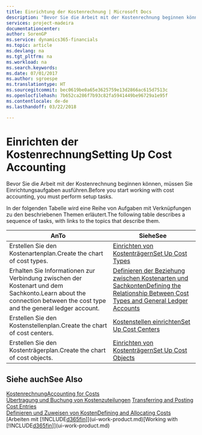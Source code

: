 ```yaml
---
title: Einrichtung der Kostenrechnung | Microsoft Docs
description: "Bevor Sie die Arbeit mit der Kostenrechnung beginnen können, müssen Sie Einrichtungsaufgaben ausführen."
services: project-madeira
documentationcenter: 
author: SorenGP
ms.service: dynamics365-financials
ms.topic: article
ms.devlang: na
ms.tgt_pltfrm: na
ms.workload: na
ms.search.keywords: 
ms.date: 07/01/2017
ms.author: sgroespe
ms.translationtype: HT
ms.sourcegitcommit: bec0619be0a65e3625759e13d2866ac615d7513c
ms.openlocfilehash: 7b652ca286f7b93c82fa5941449be96729a1e95f
ms.contentlocale: de-de
ms.lasthandoff: 03/22/2018

---
```

# <a name="setting-up-cost-accounting"></a><span data-ttu-id="c31d5-103">Einrichten der Kostenrechnung</span><span class="sxs-lookup"><span data-stu-id="c31d5-103">Setting Up Cost Accounting</span></span>
<span data-ttu-id="c31d5-104">Bevor Sie die Arbeit mit der Kostenrechnung beginnen können, müssen Sie Einrichtungsaufgaben ausführen.</span><span class="sxs-lookup"><span data-stu-id="c31d5-104">Before you start working with cost accounting, you must perform setup tasks.</span></span>  

 <span data-ttu-id="c31d5-105">In der folgenden Tabelle wird eine Reihe von Aufgaben mit Verknüpfungen zu den beschriebenen Themen erläutert.</span><span class="sxs-lookup"><span data-stu-id="c31d5-105">The following table describes a sequence of tasks, with links to the topics that describe them.</span></span>

|<span data-ttu-id="c31d5-106">An</span><span class="sxs-lookup"><span data-stu-id="c31d5-106">To</span></span>|<span data-ttu-id="c31d5-107">Siehe</span><span class="sxs-lookup"><span data-stu-id="c31d5-107">See</span></span>|  
|--------|---------|  
|<span data-ttu-id="c31d5-108">Erstellen Sie den Kostenartenplan.</span><span class="sxs-lookup"><span data-stu-id="c31d5-108">Create the chart of cost types.</span></span>|[<span data-ttu-id="c31d5-109">Einrichten von Kostenträgern</span><span class="sxs-lookup"><span data-stu-id="c31d5-109">Set Up Cost Types</span></span>](finance-how-to-set-up-cost-types.md)|  
|<span data-ttu-id="c31d5-110">Erhalten Sie Informationen zur Verbindung zwischen der Kostenart und dem Sachkonto.</span><span class="sxs-lookup"><span data-stu-id="c31d5-110">Learn about the connection between the cost type and the general ledger account.</span></span>|[<span data-ttu-id="c31d5-111">Definieren der Beziehung zwischen Kostenarten und Sachkonten</span><span class="sxs-lookup"><span data-stu-id="c31d5-111">Defining the Relationship Between Cost Types and General Ledger Accounts</span></span>](finance-defining-the-relationship-between-cost-types-and-general-ledger-accounts.md)|  
|<span data-ttu-id="c31d5-112">Erstellen Sie den Kostenstellenplan.</span><span class="sxs-lookup"><span data-stu-id="c31d5-112">Create the chart of cost centers.</span></span>|[<span data-ttu-id="c31d5-113">Kostenstellen einrichten</span><span class="sxs-lookup"><span data-stu-id="c31d5-113">Set Up Cost Centers</span></span>](finance-how-to-set-up-cost-centers.md)|  
|<span data-ttu-id="c31d5-114">Erstellen Sie den Kostenträgerplan.</span><span class="sxs-lookup"><span data-stu-id="c31d5-114">Create the chart of cost objects.</span></span>|[<span data-ttu-id="c31d5-115">Einrichten von Kostenträgern</span><span class="sxs-lookup"><span data-stu-id="c31d5-115">Set Up Cost Objects</span></span>](finance-how-to-set-up-cost-objects.md)|  

## <a name="see-also"></a><span data-ttu-id="c31d5-116">Siehe auch</span><span class="sxs-lookup"><span data-stu-id="c31d5-116">See Also</span></span>  
[<span data-ttu-id="c31d5-117">Kostenrechnung</span><span class="sxs-lookup"><span data-stu-id="c31d5-117">Accounting for Costs</span></span>](finance-manage-cost-accounting.md)  
<span data-ttu-id="c31d5-118">[Übertragung und Buchung von Kostenzuteilungen](finance-transfer-and-post-cost-entries.md) </span><span class="sxs-lookup"><span data-stu-id="c31d5-118">[Transferring and Posting Cost Entries](finance-transfer-and-post-cost-entries.md) </span></span>  
[<span data-ttu-id="c31d5-119">Definieren und Zuweisen von Kosten</span><span class="sxs-lookup"><span data-stu-id="c31d5-119">Defining and Allocating Costs</span></span>](finance-define-and-allocate-costs.md)  
<span data-ttu-id="c31d5-120">[Arbeiten mit [!INCLUDE[d365fin](includes/d365fin_md.md)]](ui-work-product.md)</span><span class="sxs-lookup"><span data-stu-id="c31d5-120">[Working with [!INCLUDE[d365fin](includes/d365fin_md.md)]](ui-work-product.md)</span></span>

